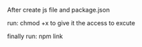 After create js file and package.json

run:  chmod +x <file name> to give it the access to excute

finally run: npm link
